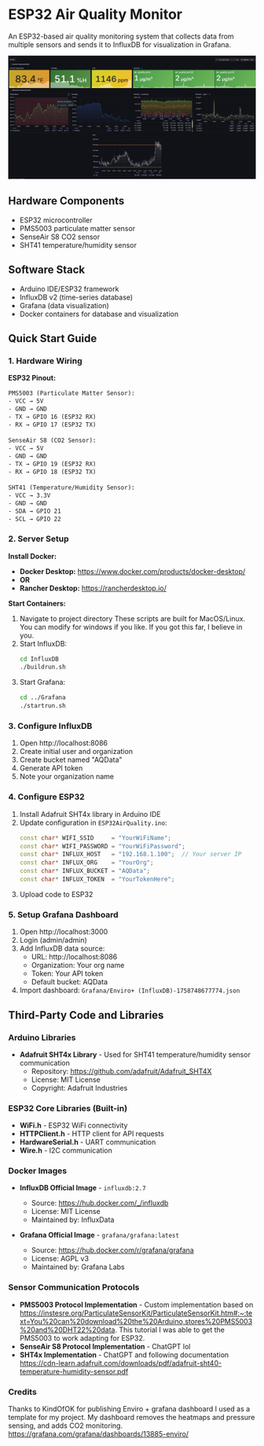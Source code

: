 # ESP32 Air Quality Monitor

An ESP32-based air quality monitoring system that collects data from multiple sensors and sends it to InfluxDB for visualization in Grafana.

![Air Quality Dashboard](dashboard.png)

## Hardware Components
- ESP32 microcontroller
- PMS5003 particulate matter sensor
- SenseAir S8 CO2 sensor  
- SHT41 temperature/humidity sensor

## Software Stack
- Arduino IDE/ESP32 framework
- InfluxDB v2 (time-series database)
- Grafana (data visualization)
- Docker containers for database and visualization

## Quick Start Guide

### 1. Hardware Wiring

**ESP32 Pinout:**
```
PMS5003 (Particulate Matter Sensor):
- VCC → 5V
- GND → GND
- TX → GPIO 16 (ESP32 RX)
- RX → GPIO 17 (ESP32 TX)

SenseAir S8 (CO2 Sensor):
- VCC → 5V
- GND → GND
- TX → GPIO 19 (ESP32 RX)
- RX → GPIO 18 (ESP32 TX)

SHT41 (Temperature/Humidity Sensor):
- VCC → 3.3V
- GND → GND
- SDA → GPIO 21
- SCL → GPIO 22
```

### 2. Server Setup

**Install Docker:**
- **Docker Desktop:** https://www.docker.com/products/docker-desktop/
- **OR**
- **Rancher Desktop:** https://rancherdesktop.io/

**Start Containers:**
1. Navigate to project directory
These scripts are built for MacOS/Linux. You can modify for windows if you like. If you got this far, I believe in you.
2. Start InfluxDB:
   ```bash
   cd InfluxDB
   ./buildrun.sh
   ```
3. Start Grafana:
   ```bash
   cd ../Grafana
   ./startrun.sh
   ```

### 3. Configure InfluxDB
1. Open http://localhost:8086
2. Create initial user and organization
3. Create bucket named "AQData"
4. Generate API token
5. Note your organization name

### 4. Configure ESP32
1. Install Adafruit SHT4x library in Arduino IDE
2. Update configuration in `ESP32AirQuality.ino`:
   ```cpp
   const char* WIFI_SSID     = "YourWiFiName";
   const char* WIFI_PASSWORD = "YourWiFiPassword";
   const char* INFLUX_HOST   = "192.168.1.100";  // Your server IP
   const char* INFLUX_ORG    = "YourOrg";
   const char* INFLUX_BUCKET = "AQData";
   const char* INFLUX_TOKEN  = "YourTokenHere";
   ```
3. Upload code to ESP32

### 5. Setup Grafana Dashboard
1. Open http://localhost:3000
2. Login (admin/admin)
3. Add InfluxDB data source:
   - URL: http://localhost:8086
   - Organization: Your org name
   - Token: Your API token
   - Default bucket: AQData
4. Import dashboard: `Grafana/Enviro+ (InfluxDB)-1758748677774.json`

## Third-Party Code and Libraries

### Arduino Libraries
- **Adafruit SHT4x Library** - Used for SHT41 temperature/humidity sensor communication
  - Repository: https://github.com/adafruit/Adafruit_SHT4X
  - License: MIT License
  - Copyright: Adafruit Industries

### ESP32 Core Libraries (Built-in)
- **WiFi.h** - ESP32 WiFi connectivity
- **HTTPClient.h** - HTTP client for API requests
- **HardwareSerial.h** - UART communication
- **Wire.h** - I2C communication

### Docker Images
- **InfluxDB Official Image** - `influxdb:2.7`
  - Source: https://hub.docker.com/_/influxdb
  - License: MIT License
  - Maintained by: InfluxData

- **Grafana Official Image** - `grafana/grafana:latest`
  - Source: https://hub.docker.com/r/grafana/grafana
  - License: AGPL v3
  - Maintained by: Grafana Labs

### Sensor Communication Protocols
- **PMS5003 Protocol Implementation** - Custom implementation based on https://instesre.org/ParticulateSensorKit/ParticulateSensorKit.htm#:~:text=You%20can%20download%20the%20Arduino,stores%20PMS5003%20and%20DHT22%20data. This tutorial I was able to get the PMS5003 to work adapting for ESP32.
- **SenseAir S8 Protocol Implementation** - ChatGPT lol
- **SHT4x Implementation** - ChatGPT and following documentation https://cdn-learn.adafruit.com/downloads/pdf/adafruit-sht40-temperature-humidity-sensor.pdf

### Credits
Thanks to KindOfOK for publishing Enviro + grafana dashboard I used as a template for my project. My dashboard removes the heatmaps and pressure sensing, and adds CO2 monitoring.
https://grafana.com/grafana/dashboards/13885-enviro/

